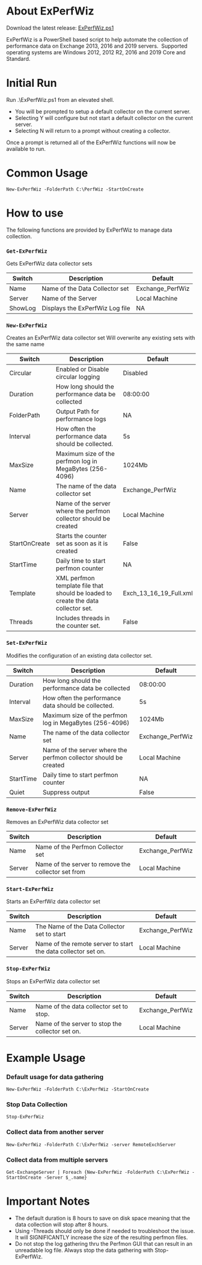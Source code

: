 # About ExPerfWiz

Download the latest release: [ExPerfWiz.ps1](https://github.com/microsoft/CSS-Exchange/releases/latest/download/ExPerfWiz.ps1)

ExPerfWiz is a PowerShell based script to help automate the collection of performance data on Exchange 2013, 2016 and 2019 servers.  Supported operating systems are Windows 2012, 2012 R2, 2016 and 2019 Core and Standard.

# Initial Run
Run .\ExPerfWiz.ps1 from an elevated shell.

* You will be prompted to setup a default collector on the current server.
* Selecting Y will configure but not start a default collector on the current server.
* Selecting N will return to a prompt without creating a collector.

Once a prompt is returned all of the ExPerfWiz functions will now be available to run.

# Common Usage
`New-ExPerfWiz -FolderPath C:\PerfWiz -StartOnCreate`

# How to use
The following functions are provided by ExPerfWiz to manage data collection.

### `Get-ExPerfWiz`
Gets ExPerfWiz data collector sets

Switch | Description|Default
-------|-------|-------
Name|Name of the Data Collector set|Exchange_PerfWiz
Server|Name of the Server |Local Machine
ShowLog|Displays the ExPerfWiz Log file|NA


### `New-ExPerfWiz`
Creates an ExPerfWiz data collector set
Will overwrite any existing sets with the same name

Switch | Description|Default
-------|-------|-------
Circular| Enabled or Disable circular logging|Disabled
Duration| How long should the performance data be collected|08:00:00
FolderPath|Output Path for performance logs|NA
Interval|How often the performance data should be collected.|5s
MaxSize|Maximum size of the perfmon log in MegaBytes (256-4096)|1024Mb
Name|The name of the data collector set|Exchange_PerfWiz
Server|Name of the server where the perfmon collector should be created|Local Machine
StartOnCreate|Starts the counter set as soon as it is created|False
StartTime|Daily time to start perfmon counter|NA
Template| XML perfmon template file that should be loaded to create the data collector set.|Exch_13_16_19_Full.xml
Threads|Includes threads in the counter set.|False

### `Set-ExPerfWiz`
Modifies the configuration of an existing data collector set.

Switch | Description|Default
-------|-------|-------
Duration| How long should the performance data be collected|08:00:00
Interval|How often the performance data should be collected.|5s
MaxSize|Maximum size of the perfmon log in MegaBytes (256-4096)|1024Mb
Name|The name of the data collector set|Exchange_PerfWiz
Server|Name of the server where the perfmon collector should be created|Local Machine
StartTime|Daily time to start perfmon counter|NA
Quiet|Suppress output|False


### `Remove-ExPerfWiz`
Removes an ExPerfWiz data collector set

Switch | Description|Default
-------|-------|-------
Name|Name of the Perfmon Collector set|Exchange_PerfWiz
Server|Name of the server to remove the collector set from|Local Machine

### `Start-ExPerfWiz`
Starts an ExPerfWiz data collector set

Switch | Description|Default
-------|-------|-------
Name|The Name of the Data Collector set to start|Exchange_PerfWiz
Server|Name of the remote server to start the data collector set on.|Local Machine

### `Stop-ExPerfWiz`
Stops an ExPerfWiz data collector set

Switch | Description|Default
-------|-------|-------
Name|Name of the data collector set to stop.|Exchange_PerfWiz
Server|Name of the server to stop the collector set on.|Local Machine

# Example Usage

### Default usage for data gathering

  `New-ExPerfWiz -FolderPath C:\ExPerfWiz -StartOnCreate`

### Stop Data Collection

  `Stop-ExPerfWiz`

### Collect data from another server

  `New-ExPerfWiz -FolderPath C:\ExPerfWiz -server RemoteExchServer`

### Collect data from multiple servers

`Get-ExchangeServer | Foreach {New-ExPerfWiz -FolderPath C:\ExPerfWiz -StartOnCreate -Server $_.name}`

# Important Notes
* The default duration is 8 hours to save on disk space meaning that the data collection will stop after 8 hours.
* Using -Threads should only be done if needed to troubleshoot the issue.  It will SIGNIFICANTLY increase the size of the resulting perfmon files.
* Do not stop the log gathering thru the Perfmon GUI that can result in an unreadable log file.  Always stop the data gathering with Stop-ExPerfWiz.

